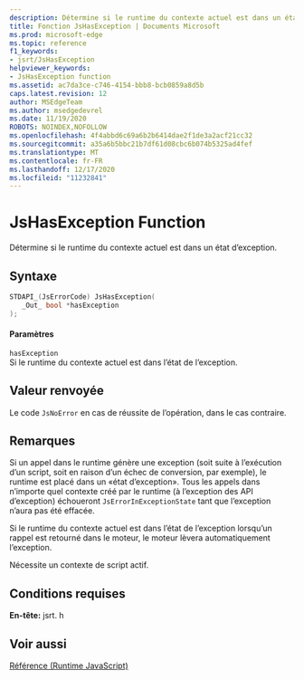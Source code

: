 ```yaml
---
description: Détermine si le runtime du contexte actuel est dans un état d’exception.
title: Fonction JsHasException | Documents Microsoft
ms.prod: microsoft-edge
ms.topic: reference
f1_keywords:
- jsrt/JsHasException
helpviewer_keywords:
- JsHasException function
ms.assetid: ac7da3ce-c746-4154-bbb8-bcb0859a8d5b
caps.latest.revision: 12
author: MSEdgeTeam
ms.author: msedgedevrel
ms.date: 11/19/2020
ROBOTS: NOINDEX,NOFOLLOW
ms.openlocfilehash: 4f4abbd6c69a6b2b6414dae2f1de3a2acf21cc32
ms.sourcegitcommit: a35a6b5bbc21b7df61d08cbc6b074b5325ad4fef
ms.translationtype: MT
ms.contentlocale: fr-FR
ms.lasthandoff: 12/17/2020
ms.locfileid: "11232841"
---
```

# JsHasException Function

Détermine si le runtime du contexte actuel est dans un état d’exception.  
  
## Syntaxe  
  
```cpp  
STDAPI_(JsErrorCode) JsHasException(  
   _Out_ bool *hasException  
);  
```  
  
#### Paramètres  
 `hasException`  
 Si le runtime du contexte actuel est dans l’état de l’exception.  
  
## Valeur renvoyée  
 Le code `JsNoError` en cas de réussite de l’opération, dans le cas contraire.  
  
## Remarques  
 Si un appel dans le runtime génère une exception (soit suite à l’exécution d’un script, soit en raison d’un échec de conversion, par exemple), le runtime est placé dans un «état d’exception». Tous les appels dans n’importe quel contexte créé par le runtime (à l’exception des API d’exception) échoueront `JsErrorInExceptionState` tant que l’exception n’aura pas été effacée.  
  
 Si le runtime du contexte actuel est dans l’état de l’exception lorsqu’un rappel est retourné dans le moteur, le moteur lèvera automatiquement l’exception.  
  
 Nécessite un contexte de script actif.  
  
## Conditions requises  
 **En-tête:** jsrt. h  
  
## Voir aussi  
 [Référence (Runtime JavaScript)](../chakra-hosting/reference-javascript-runtime.md)
